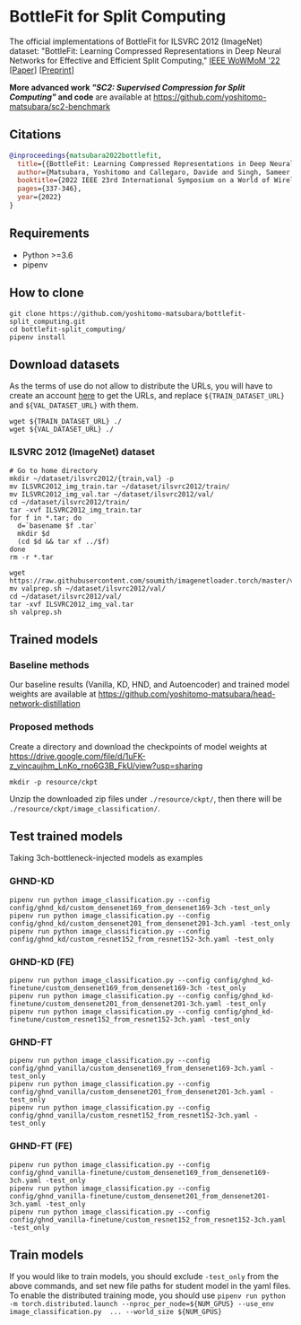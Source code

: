 # BottleFit for Split Computing

The official implementations of BottleFit for ILSVRC 2012 (ImageNet) dataset:
"BottleFit: Learning Compressed Representations in Deep Neural Networks for Effective and Efficient Split Computing," [IEEE WoWMoM '22](https://computing.ulster.ac.uk/WoWMoM2022/index.html)  
[[Paper](https://ieeexplore.ieee.org/document/9842809)] [[Preprint](https://arxiv.org/abs/2201.02693)]  

**More advanced work *"SC2: Supervised Compression for Split Computing"* and code** are available at https://github.com/yoshitomo-matsubara/sc2-benchmark
  
## Citations
```bibtex
@inproceedings{matsubara2022bottlefit,
  title={{BottleFit: Learning Compressed Representations in Deep Neural Networks for Effective and Efficient Split Computing}},
  author={Matsubara, Yoshitomo and Callegaro, Davide and Singh, Sameer and Levorato, Marco and Restuccia, Francesco},
  booktitle={2022 IEEE 23rd International Symposium on a World of Wireless, Mobile and Multimedia Networks (WoWMoM)}, 
  pages={337-346},
  year={2022}
}
```

## Requirements
- Python >=3.6
- pipenv


## How to clone
```
git clone https://github.com/yoshitomo-matsubara/bottlefit-split_computing.git
cd bottlefit-split_computing/
pipenv install
```


## Download datasets
As the terms of use do not allow to distribute the URLs, you will have to create an account [here](http://image-net.org/download) to get the URLs, and replace `${TRAIN_DATASET_URL}` and `${VAL_DATASET_URL}` with them.
```
wget ${TRAIN_DATASET_URL} ./
wget ${VAL_DATASET_URL} ./
```

### ILSVRC 2012 (ImageNet) dataset
```
# Go to home directory
mkdir ~/dataset/ilsvrc2012/{train,val} -p
mv ILSVRC2012_img_train.tar ~/dataset/ilsvrc2012/train/
mv ILSVRC2012_img_val.tar ~/dataset/ilsvrc2012/val/
cd ~/dataset/ilsvrc2012/train/
tar -xvf ILSVRC2012_img_train.tar
for f in *.tar; do
  d=`basename $f .tar`
  mkdir $d
  (cd $d && tar xf ../$f)
done
rm -r *.tar

wget https://raw.githubusercontent.com/soumith/imagenetloader.torch/master/valprep.sh
mv valprep.sh ~/dataset/ilsvrc2012/val/
cd ~/dataset/ilsvrc2012/val/
tar -xvf ILSVRC2012_img_val.tar
sh valprep.sh
```

## Trained models

### Baseline methods
Our baseline results (Vanilla, KD, HND, and Autoencoder) and trained model weights are available at https://github.com/yoshitomo-matsubara/head-network-distillation

### Proposed methods
Create a directory and download the checkpoints of model weights at https://drive.google.com/file/d/1uFK-z_vincaujhm_LnKo_rno6G3B_FkU/view?usp=sharing

```shell
mkdir -p resource/ckpt
```

Unzip the downloaded zip files under `./resource/ckpt/`, then there will be `./resource/ckpt/image_classification/`.

## Test trained models
Taking 3ch-bottleneck-injected models as examples
### GHND-KD
```shell
pipenv run python image_classification.py --config config/ghnd_kd/custom_densenet169_from_densenet169-3ch -test_only
pipenv run python image_classification.py --config config/ghnd_kd/custom_densenet201_from_densenet201-3ch.yaml -test_only
pipenv run python image_classification.py --config config/ghnd_kd/custom_resnet152_from_resnet152-3ch.yaml -test_only
```

### GHND-KD (FE)
```shell
pipenv run python image_classification.py --config config/ghnd_kd-finetune/custom_densenet169_from_densenet169-3ch -test_only
pipenv run python image_classification.py --config config/ghnd_kd-finetune/custom_densenet201_from_densenet201-3ch.yaml -test_only
pipenv run python image_classification.py --config config/ghnd_kd-finetune/custom_resnet152_from_resnet152-3ch.yaml -test_only
```

### GHND-FT
```shell
pipenv run python image_classification.py --config config/ghnd_vanilla/custom_densenet169_from_densenet169-3ch.yaml -test_only
pipenv run python image_classification.py --config config/ghnd_vanilla/custom_densenet201_from_densenet201-3ch.yaml -test_only
pipenv run python image_classification.py --config config/ghnd_vanilla/custom_resnet152_from_resnet152-3ch.yaml -test_only
```

### GHND-FT (FE)
```shell
pipenv run python image_classification.py --config config/ghnd_vanilla-finetune/custom_densenet169_from_densenet169-3ch.yaml -test_only
pipenv run python image_classification.py --config config/ghnd_vanilla-finetune/custom_densenet201_from_densenet201-3ch.yaml -test_only
pipenv run python image_classification.py --config config/ghnd_vanilla-finetune/custom_resnet152_from_resnet152-3ch.yaml -test_only
```

## Train models
If you would like to train models, you should exclude `-test_only` from the above commands, and set new file paths for student model in the yaml files.  
To enable the distributed training mode, you should use `pipenv run python -m torch.distributed.launch --nproc_per_node=${NUM_GPUS} --use_env image_classification.py  ... --world_size ${NUM_GPUS}`
